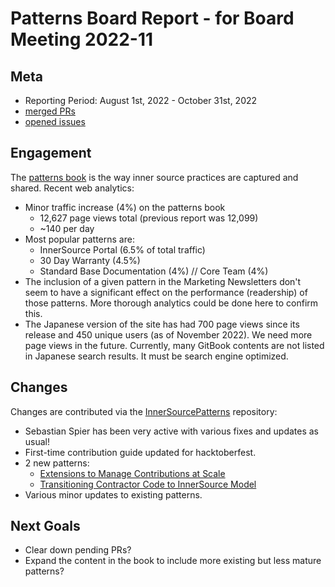 # Patterns Board Report - for Board Meeting 2022-11

## Meta

* Reporting Period: August 1st, 2022 - October 31st, 2022
* [merged PRs](https://github.com/InnerSourceCommons/InnerSourcePatterns/pulls?q=is%3Apr+closed%3A2022-08-01..2022-10-31+is%3Amerged)
* [opened issues](https://github.com/InnerSourceCommons/InnerSourcePatterns/issues?q=is%3Aissue+created%3A2022-08-01..2022-10-31+is%3Aopen+)

## Engagement

The [patterns book] is the way inner source practices are captured and shared. Recent web analytics:

* Minor traffic increase (4%) on the patterns book
   * 12,627 page views total (previous report was 12,099)
   * ~140 per day
* Most popular patterns are:
  * InnerSource Portal (6.5% of total traffic)
  * 30 Day Warranty (4.5%)
  * Standard Base Documentation (4%) // Core Team (4%)
* The inclusion of a given pattern in the Marketing Newsletters don't seem to have a significant effect on the performance (readership) of those patterns. More thorough analytics could be done here to confirm this.
* The Japanese version of the site has had 700 page views since its release and 450 unique users (as of November 2022). We need more page views in the future. Currently, many GitBook contents are not listed in Japanese search results. It must be search engine optimized.

## Changes

Changes are contributed via the [InnerSourcePatterns] repository:

* Sebastian Spier has been very active with various fixes and updates as usual!
* First-time contribution guide updated for hacktoberfest.
* 2 new patterns:
   * [Extensions to Manage Contributions at Scale](https://github.com/InnerSourceCommons/InnerSourcePatterns/pull/444/)
   * [Transitioning Contractor Code to InnerSource Model](https://github.com/InnerSourceCommons/InnerSourcePatterns/pull/377)
* Various minor updates to existing patterns.

## Next Goals

* Clear down pending PRs?
* Expand the content in the book to include more existing but less mature patterns?

[patterns book]: https://patterns.innersourcecommons.org/
[InnerSourcePatterns]: https://github.com/InnerSourceCommons/InnerSourcePatterns/
